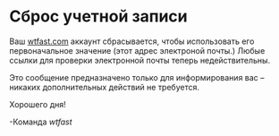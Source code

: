 ﻿# Сброс учетной записи
Ваш [wtfast.com](https://wtfast.com) аккаунт сбрасывается, чтобы использовать его первоначальное значение (этот адрес электроной почты.) Любые ссылки для проверки электронной почты теперь недействительны.

Это сообщение предназначено только для информирования вас – никаких дополнительных действий не требуется.

Хорошего дня!

-Команда *wtfast*